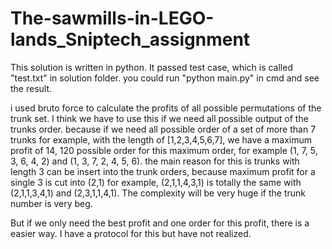 # The-sawmills-in-LEGO-lands_Sniptech_assignment
This solution is written in python.
It passed test case, which is called "test.txt" in solution folder.
you could run "python main.py" in cmd and see the result.

i used bruto force to calculate the profits of all possible permutations of the trunk set. I think we have to use this if we need all possible output of the trunks order.
because if we need all possible order of a set of more than 7 trunks for example, with the length of [1,2,3,4,5,6,7], we have a maximum profit of 14, 120 possible order for 
this maximum order, for example (1, 7, 5, 3, 6, 4, 2) and (1, 3, 7, 2, 4, 5, 6). the main reason for this is trunks with length 3 can be insert into the trunk orders, because maximum profit for a single 3 is cut into (2,1)
for example, (2,1,1,4,3,1) is totally the same with (2,1,1,3,4,1) and (2,3,1,1,4,1). The complexity will be very huge if the trunk number is very beg.

But if we only need the best profit and one order for this profit, there is a easier way. I have a protocol for this but have not realized.
